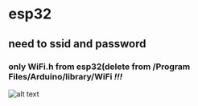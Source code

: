 # esp32

## need to ssid and password

### only WiFi.h from esp32(delete from /Program Files/Arduino/library/WiFi *!!!*

![alt text](https://github.com/juniorya/lessons_start_junior/blob/master/all_for_test/esp32_pinmap.png) 
